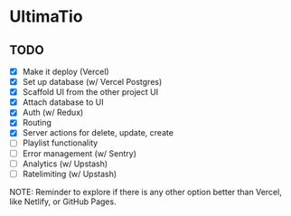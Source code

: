 # UltimaTio

## TODO

- [x] Make it deploy (Vercel)
- [x] Set up database (w/ Vercel Postgres)
- [x] Scaffold UI from the other project UI
- [x] Attach database to UI
- [x] Auth (w/ Redux)
- [x] Routing
- [x] Server actions for delete, update, create
- [ ] Playlist functionality
- [ ] Error management (w/ Sentry)
- [ ] Analytics (w/ Upstash)
- [ ] Ratelimiting (w/ Upstash)

NOTE: Reminder to explore if there is any other option better than Vercel, like Netlify, or GitHub Pages.
